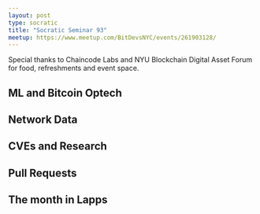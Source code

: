 ```yaml
---
layout: post
type: socratic
title: "Socratic Seminar 93"
meetup: https://www.meetup.com/BitDevsNYC/events/261903128/
---
```


Special thanks to Chaincode Labs and NYU Blockchain Digital Asset Forum for food, refreshments and event space.

## ML and Bitcoin Optech


## Network Data

    
## CVEs and Research


## Pull Requests


## The month in Lapps



